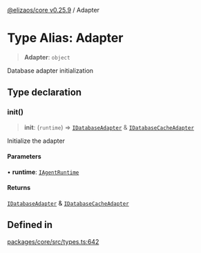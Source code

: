 [@elizaos/core v0.25.9](../index.md) / Adapter

# Type Alias: Adapter

> **Adapter**: `object`

Database adapter initialization

## Type declaration

### init()

> **init**: (`runtime`) => [`IDatabaseAdapter`](../interfaces/IDatabaseAdapter.md) & [`IDatabaseCacheAdapter`](../interfaces/IDatabaseCacheAdapter.md)

Initialize the adapter

#### Parameters

• **runtime**: [`IAgentRuntime`](../interfaces/IAgentRuntime.md)

#### Returns

[`IDatabaseAdapter`](../interfaces/IDatabaseAdapter.md) & [`IDatabaseCacheAdapter`](../interfaces/IDatabaseCacheAdapter.md)

## Defined in

[packages/core/src/types.ts:642](https://github.com/elizaOS/eliza/blob/main/packages/core/src/types.ts#L642)

